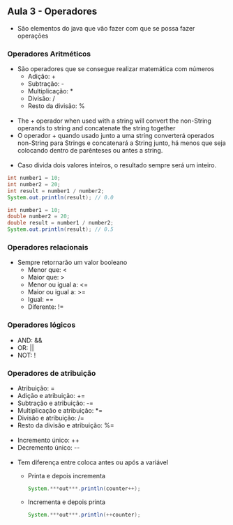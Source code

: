 ## Aula 3 - Operadores

- São elementos do java que vão fazer com que se possa fazer operações

### Operadores Aritméticos

- São operadores que se consegue realizar matemática com números
    - Adição: +
    - Subtração: -
    - Multiplicação: *
    - Divisão: /
    - Resto da divisão: %
      <br><br>
- The + operador when used with a string will convert the non-String operands to string
  and concatenate the string together
- O operador + quando usado junto a uma string converterá operados non-String para Strings e concatenará a String junto,
há menos que seja colocando dentro de parênteses ou antes a string.
  <br><br>
- Caso divida dois valores inteiros, o resultado sempre será um inteiro.

```java
int number1 = 10;
int number2 = 20;
int result = number1 / number2;
System.out.println(result); // 0.0
```

```java
int number1 = 10;
double number2 = 20;
double result = number1 / number2;
System.out.println(result); // 0.5
```

### Operadores relacionais

- Sempre retornarão um valor booleano
    - Menor que: <
    - Maior que: >
    - Menor ou igual a: <=
    - Maior ou igual a: >=
    - Igual: ==
    - Diferente: !=

### Operadores lógicos

- AND: &&
- OR: ||
- NOT: !

### Operadores de atribuição

- Atribuição: =
- Adição e atribuição: +=
- Subtração e atribuição: -=
- Multiplicação e atribuição: *=
- Divisão e atribuição: /=
- Resto da divisão e atribuição: %=
  <br><br>
- Incremento único: ++
- Decremento único: --
  <br><br>
- Tem diferença entre coloca antes ou após a variável
    - Printa e depois incrementa

        ```java
        System.***out***.println(counter++);
        ```

    - Incrementa e depois printa

        ```java
        System.***out***.println(++counter);
        ```